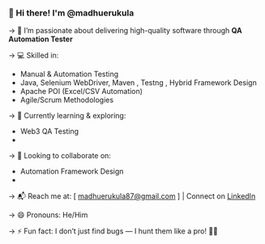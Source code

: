 ### 👋 Hi there! I'm @madhuerukula

-> 🔎 I’m passionate about delivering high-quality software through **QA Automation Tester**

-> 💻 Skilled in:
  - Manual & Automation Testing
  - Java, Selenium WebDriver, Maven , Testng , Hybrid Framework Design
  - Apache POI (Excel/CSV Automation)
  - Agile/Scrum Methodologies

-> 🌱 Currently learning & exploring:
  - Web3 QA Testing 
  - 
-> 🤝 Looking to collaborate on:
  - Automation Framework Design
  - 

-> 📬 Reach me at: [  madhuerukula87@gmail.com  ] | Connect on [LinkedIn](linkedin.com/in/madhu-erukula-12158a265)

-> 😄 Pronouns: He/Him

-> ⚡ Fun fact: I don’t just find bugs — I hunt them like a pro! 🐞💥

<!---
madhuerukula87automation/madhuerukula87automation is a ✨ special ✨ repository because its `README.md` (this file) appears on your GitHub profile.
You can click the Preview link to take a look at your changes.
--->
